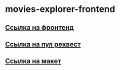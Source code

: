 # movies-explorer-frontend
## [Ссылка на фронтенд](http://films.nomoredomains.icu)

## [Ссылка на пул реквест](https://github.com/Oleeesya/movies-explorer-frontend/pull/2)

## [Ссылка на макет](https://disk.yandex.ru/d/3aSB1_Wpm2oSnA)
